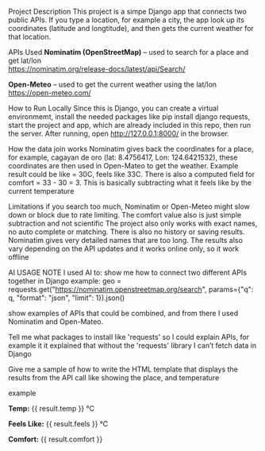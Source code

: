 Project Description
This project is a simpe Django app that connects two public APIs. If you type a location, for example a city, the app look up its coordinates (latitude and longtitude), and then gets the current weather for that location. 

APIs Used
**Nominatim (OpenStreetMap)** – used to search for a place and get lat/lon  
   https://nominatim.org/release-docs/latest/api/Search/  

**Open-Meteo** – used to get the current weather using the lat/lon  
   https://open-meteo.com/  


How to Run Locally
Since this is Django, you can create a virtual environmemt, install the needed packages like pip install django requests, start the project and app, which are already included in this repo, then run the server. After running, open http://127.0.0.1:8000/ in the browser.

How the data join works
Nominatim gives back the coordinates for a place, for example, cagayan de oro (lat:  8.4756417, Lon: 124.6421532), these coordinates are then used in Open-Mateo to get the weather. Example result could be like = 30C, feels like 33C. There is also a computed field for comfort = 33 - 30 = 3. This is basically subtracting what it feels like by the current temperature

Limitations
if you search too much, Nominatim or Open-Meteo might slow down or block due to rate limiting. 
The comfort value also is just simple subtraction and not scientific
The project also only works with exact names, no auto complete or matching. There is also no history or saving results. 
Nominatim gives very detailed names that are too long. The results also vary depending on the API updates and it works online only, so it work offline

AI USAGE NOTE
I used AI to:
 show me how to connect two different APIs together in Django
 example: 
      geo = requests.get("https://nominatim.openstreetmap.org/search",
      params={"q": q, "format": "json", "limit": 1}).json()

 show examples of APIs that could be combined, and from there I used Nominatim and Open-Mateo.

 Tell me what packages to install like 'requests' so I could explain APIs, for example it it explained that without the 'requests' library I can’t fetch data in Django

Give me a sample of how to write the HTML template that displays the results from the API call like showing the place, and temperature

example
<p><b>Temp:</b> {{ result.temp }} °C</p>
<p><b>Feels Like:</b> {{ result.feels }} °C</p>
<p><b>Comfort:</b> {{ result.comfort }}</p>




